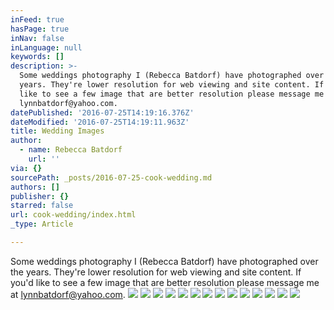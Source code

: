 ```yaml
---
inFeed: true
hasPage: true
inNav: false
inLanguage: null
keywords: []
description: >-
  Some weddings photography I (Rebecca Batdorf) have photographed over the
  years. They're lower resolution for web viewing and site content. If you'd
  like to see a few image that are better resolution please message me at
  lynnbatdorf@yahoo.com. 
datePublished: '2016-07-25T14:19:16.376Z'
dateModified: '2016-07-25T14:19:11.963Z'
title: Wedding Images
author:
  - name: Rebecca Batdorf
    url: ''
via: {}
sourcePath: _posts/2016-07-25-cook-wedding.md
authors: []
publisher: {}
starred: false
url: cook-wedding/index.html
_type: Article

---
```

Some weddings photography I (Rebecca Batdorf) have photographed over the years. They're lower resolution for web viewing and site content. If you'd like to see a few image that are better resolution please message me at lynnbatdorf@yahoo.com. ![](https://the-grid-user-content.s3-us-west-2.amazonaws.com/b7135247-6ab7-4cf0-b1d2-17aa1c1d4b1e.jpg)
![](https://the-grid-user-content.s3-us-west-2.amazonaws.com/eba35237-8c55-4340-bdf6-bdf4634325f9.jpg)
![](https://the-grid-user-content.s3-us-west-2.amazonaws.com/8bc6c2b1-8ffc-439d-9015-98bf1c2ba048.jpg)
![](https://the-grid-user-content.s3-us-west-2.amazonaws.com/742757e9-8a2d-457e-a866-f53df3cfacc7.jpg)
![](https://the-grid-user-content.s3-us-west-2.amazonaws.com/a5013cee-5a93-49a9-bead-12828e39b933.jpg)
![](https://the-grid-user-content.s3-us-west-2.amazonaws.com/bce1edc2-89ee-4f61-86d6-67a6c4b02de2.jpg)
![](https://the-grid-user-content.s3-us-west-2.amazonaws.com/1e6f251a-6913-4707-a571-3cbc568b368d.jpg)
![](https://the-grid-user-content.s3-us-west-2.amazonaws.com/b602d26f-ccd3-4a88-898a-ac3686048752.jpg)
![](https://the-grid-user-content.s3-us-west-2.amazonaws.com/2da96ca1-97c3-47bd-8446-583d558477f7.jpg)
![](https://the-grid-user-content.s3-us-west-2.amazonaws.com/edd1fbbf-9482-476b-a9c6-4ef881959273.jpg)
![](https://the-grid-user-content.s3-us-west-2.amazonaws.com/243281af-0583-48d4-8b92-dfff0f58bb1e.jpg)
![](https://the-grid-user-content.s3-us-west-2.amazonaws.com/9cbc06e7-fce2-4601-98a9-7da2f029c740.jpg)
![](https://the-grid-user-content.s3-us-west-2.amazonaws.com/8712ded2-bcd6-4b16-9c18-64952c06fa42.jpg)
![](https://the-grid-user-content.s3-us-west-2.amazonaws.com/efb6b956-c0c7-4aec-8a1e-3c2b8317c5d1.jpg)